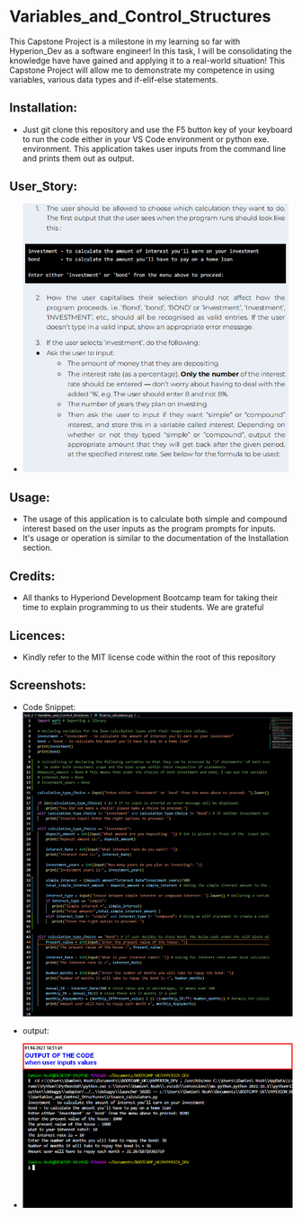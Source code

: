 # Variables_and_Control_Structures
This Capstone Project is a milestone in my learning so far with Hyperion_Dev as a software engineer! In this task, I will be consolidating the knowledge have have gained and applying it to a real-world situation! This Capstone Project will allow me to demonstrate my competence in using variables, various data types and if-elif-else statements.

## Installation:
* Just git clone this repository and use the F5 button key of your keyboard to run the code either in your VS Code environment or python exe. environment.
This application takes user inputs from the command line and prints them out as output.

## User_Story:
* ![image](https://github.com/Damiennsoh/Variables_and_Control_Structures/blob/main/Screenshots/user_story_capstone_proj.jpg)

## Usage: 
* The usage of this application is to calculate both simple and compound interest based on the user inputs as the program prompts for inputs.
* It's usage or operation is similar to the documentation of the Installation section.

## Credits:
* All thanks to Hyperiond Development Bootcamp team for taking their time to explain programming to us their students. We are grateful

## Licences:
* Kindly refer to the MIT license code within the root of this repository

## Screenshots:
* Code Snippet:
![image](https://github.com/Damiennsoh/Variables_and_Control_Structures/blob/main/Screenshots/Capstone_output2.jpg)

* output:
* ![image](https://github.com/Damiennsoh/Variables_and_Control_Structures/blob/main/Screenshots/Capstone_outp1.jpg)
